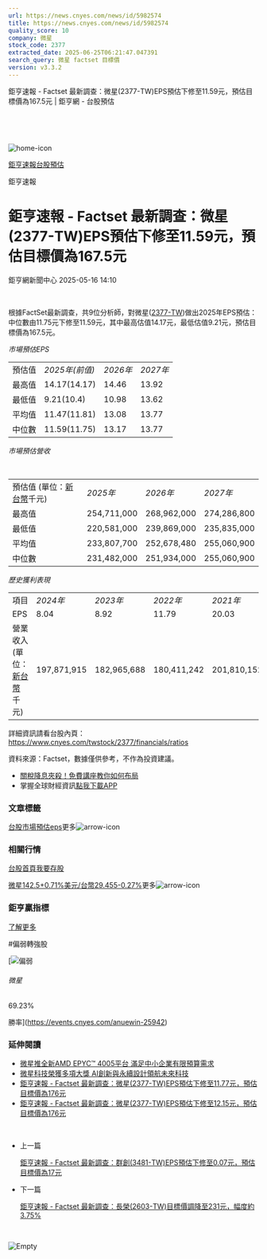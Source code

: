 ```yaml
---
url: https://news.cnyes.com/news/id/5982574
title: https://news.cnyes.com/news/id/5982574
quality_score: 10
company: 微星
stock_code: 2377
extracted_date: 2025-06-25T06:21:47.047391
search_query: 微星 factset 目標價
version: v3.3.2
---
```


鉅亨速報 - Factset 最新調查：微星(2377-TW)EPS預估下修至11.59元，預估目標價為167.5元 | 鉅亨網 - 台股預估

‌

‌

![home-icon](/assets/icons/breadCrumb/symbol-icon-home.svg)

[鉅亨速報](/news/cat/anue_live)[台股預估](/news/cat/tw_forecast)

鉅亨速報

# 鉅亨速報 - Factset 最新調查：微星(2377-TW)EPS預估下修至11.59元，預估目標價為167.5元

鉅亨網新聞中心 2025-05-16 14:10

‌

根據FactSet最新調查，共9位分析師，對微星([2377-TW](https://www.cnyes.com/twstock/2377))做出2025年EPS預估：中位數由11.75元下修至11.59元，其中最高估值14.17元，最低估值9.21元，預估目標價為167.5元。

*市場預估EPS*

|  |  |  |  |
| --- | --- | --- | --- |
| 預估值 | *2025年(前值)* | *2026年* | *2027年* |
| 最高值 | 14.17(14.17) | 14.46 | 13.92 |
| 最低值 | 9.21(10.4) | 10.98 | 13.62 |
| 平均值 | 11.47(11.81) | 13.08 | 13.77 |
| 中位數 | 11.59(11.75) | 13.17 | 13.77 |

*市場預估營收*

‌

|  |  |  |  |
| --- | --- | --- | --- |
| 預估值 (單位：[新台幣](https://invest.cnyes.com/forex/detail/usdtwd)千元) | *2025年* | *2026年* | *2027年* |
| 最高值 | 254,711,000 | 268,962,000 | 274,286,800 |
| 最低值 | 220,581,000 | 239,869,000 | 235,835,000 |
| 平均值 | 233,807,700 | 252,678,480 | 255,060,900 |
| 中位數 | 231,482,000 | 251,934,000 | 255,060,900 |

*歷史獲利表現*

|  |  |  |  |  |
| --- | --- | --- | --- | --- |
| 項目 | *2024年* | *2023年* | *2022年* | *2021年* |
| EPS | 8.04 | 8.92 | 11.79 | 20.03 |
| 營業收入 (單位：[新台幣](https://invest.cnyes.com/forex/detail/usdtwd)千元) | 197,871,915 | 182,965,688 | 180,411,242 | 201,810,152 |

詳細資訊請看台股內頁：  
<https://www.cnyes.com/twstock/2377/financials/ratios>

資料來源：Factset，數據僅供參考，不作為投資建議。

* [關稅降息夾殺！免費講座教你如何布局](https://www.rsc.com.tw/Cnyes_RSC/SeminarBooking2025InvestmentOutlook.aspx?utm_source=anue&utm_medium=usstocks_end)
* 掌握全球財經資訊[點我下載APP](http://www.cnyes.com/app/?utm_source=mweb&utm_medium=HamMenuBanner&utm_campaign=fixed&utm_content=entr)

### 文章標籤

[台股](https://news.cnyes.com/tag/台股 "台股")[市場預估](https://news.cnyes.com/tag/市場預估 "市場預估")[eps](https://news.cnyes.com/tag/eps "eps")更多![arrow-icon](/assets/icons/arrows/arrow-down.svg)

### 相關行情

[台股首頁](https://www.cnyes.com/twstock)[我要存股](https://supr.link/8OHaU)

[微星142.5+0.71%](https://www.cnyes.com/twstock/2377)[美元/台幣29.455-0.27%](https://invest.cnyes.com/forex/detail/USDTWD)更多![arrow-icon](/assets/icons/arrows/arrow-down.svg)

### 鉅亨贏指標

[了解更多](https://events.cnyes.com/anuewin-25942)

#偏弱轉強股

[![偏弱](/assets/icons/win-indicator/short.svg)

###### 微星

69.23%

勝率](https://events.cnyes.com/anuewin-25942)

### 延伸閱讀

* [微星推全新AMD EPYC™ 4005平台 滿足中小企業有限預算需求](/news/id/5980581)
* [微星科技榮獲多項大獎 AI創新與永續設計領航未來科技](/news/id/5978718)
* [鉅亨速報 - Factset 最新調查：微星(2377-TW)EPS預估下修至11.77元，預估目標價為176元](/news/id/5978023)
* [鉅亨速報 - Factset 最新調查：微星(2377-TW)EPS預估下修至12.15元，預估目標價為176元](/news/id/5976196)

‌

* 上一篇

  [鉅亨速報 - Factset 最新調查：群創(3481-TW)EPS預估下修至0.07元，預估目標價為17元](/news/id/5982785)
* 下一篇

  [鉅亨速報 - Factset 最新調查：長榮(2603-TW)目標價調降至231元，幅度約3.75%](/news/id/5982458)

‌

![Empty](/assets/icons/skeleton/empty-image.svg)

‌